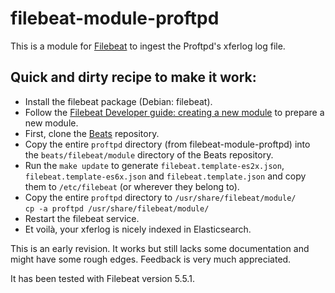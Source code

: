 # filebeat-module-proftpd
This is a module for [Filebeat](https://www.elastic.co/products/beats/filebeat) to ingest the Proftpd's xferlog log file. 

## Quick and dirty recipe to make it work: 
 * Install the filebeat package (Debian: filebeat). 
 * Follow the [Filebeat Developer guide: creating a new module](https://www.elastic.co/guide/en/beats/filebeat/current/filebeat-modules-devguide.html) to prepare a new module. 
 * First, clone the [Beats](https://github.com/elastic/beats) repository. 
 * Copy the entire `proftpd` directory (from filebeat-module-proftpd) into the `beats/filebeat/module` directory of the Beats repository. 
 * Run the `make update` to generate `filebeat.template-es2x.json`, `filebeat.template-es6x.json` and `filebeat.template.json` and copy them to `/etc/filebeat` (or wherever they belong to).
 * Copy the entire `proftpd` directory to `/usr/share/filebeat/module/`  
    ``cp -a proftpd /usr/share/filebeat/module/``
 * Restart the filebeat service. 
 * Et voilà, your xferlog is nicely indexed in Elasticsearch. 

This is an early revision. It works but still lacks some documentation and might have some rough edges. Feedback is very much appreciated. 

It has been tested with Filebeat version 5.5.1. 
